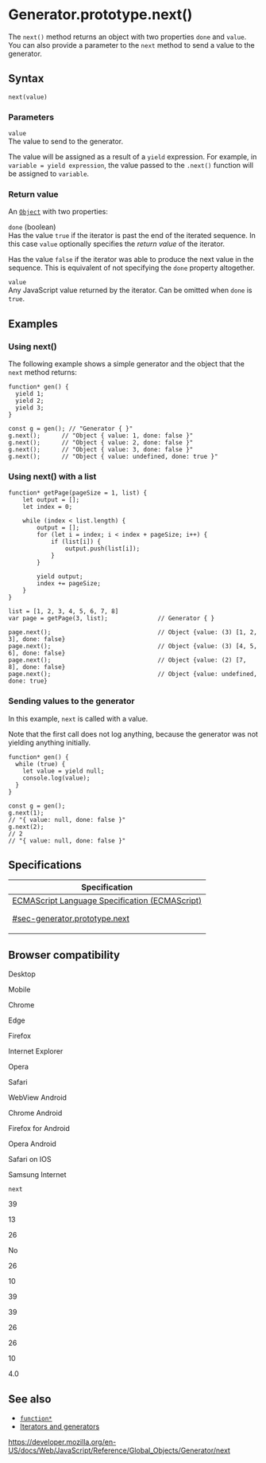 # Generator.prototype.next()

The `next()` method returns an object with two properties `done` and `value`. You can also provide a parameter to the `next` method to send a value to the generator.

## Syntax

    next(value)

### Parameters

`value`  
The value to send to the generator.

The value will be assigned as a result of a `yield` expression. For example, in `variable = yield expression`, the value passed to the `.next()` function will be assigned to `variable`.

### Return value

An [`Object`](../object) with two properties:

`done` (boolean)  
Has the value `true` if the iterator is past the end of the iterated sequence. In this case `value` optionally specifies the _return value_ of the iterator.

Has the value `false` if the iterator was able to produce the next value in the sequence. This is equivalent of not specifying the `done` property altogether.

`value`  
Any JavaScript value returned by the iterator. Can be omitted when `done` is `true`.

## Examples

### Using next()

The following example shows a simple generator and the object that the `next` method returns:

    function* gen() {
      yield 1;
      yield 2;
      yield 3;
    }

    const g = gen(); // "Generator { }"
    g.next();      // "Object { value: 1, done: false }"
    g.next();      // "Object { value: 2, done: false }"
    g.next();      // "Object { value: 3, done: false }"
    g.next();      // "Object { value: undefined, done: true }"

### Using next() with a list

    function* getPage(pageSize = 1, list) {
        let output = [];
        let index = 0;

        while (index < list.length) {
            output = [];
            for (let i = index; i < index + pageSize; i++) {
                if (list[i]) {
                    output.push(list[i]);
                }
            }

            yield output;
            index += pageSize;
        }
    }

    list = [1, 2, 3, 4, 5, 6, 7, 8]
    var page = getPage(3, list);              // Generator { }

    page.next();                              // Object {value: (3) [1, 2, 3], done: false}
    page.next();                              // Object {value: (3) [4, 5, 6], done: false}
    page.next();                              // Object {value: (2) [7, 8], done: false}
    page.next();                              // Object {value: undefined, done: true}

### Sending values to the generator

In this example, `next` is called with a value.

Note that the first call does not log anything, because the generator was not yielding anything initially.

    function* gen() {
      while (true) {
        let value = yield null;
        console.log(value);
      }
    }

    const g = gen();
    g.next(1);
    // "{ value: null, done: false }"
    g.next(2);
    // 2
    // "{ value: null, done: false }"

## Specifications

<table>
<thead>
<tr class="header">
<th>Specification</th>
</tr>
</thead>
<tbody>
<tr class="odd">
<td>
<a href="https://tc39.es/ecma262/#sec-generator.prototype.next">ECMAScript Language Specification (ECMAScript) 
<br/>

<span class="small">#sec-generator.prototype.next</span>
</a>
</td>
</tr>
</tbody>
</table>

## Browser compatibility

Desktop

Mobile

Chrome

Edge

Firefox

Internet Explorer

Opera

Safari

WebView Android

Chrome Android

Firefox for Android

Opera Android

Safari on IOS

Samsung Internet

`next`

39

13

26

No

26

10

39

39

26

26

10

4.0

## See also

-   [`function*`](../../statements/function*)
-   [Iterators and generators](https://developer.mozilla.org/en-US/docs/Web/JavaScript/Guide/Iterators_and_Generators)

<a href="https://developer.mozilla.org/en-US/docs/Web/JavaScript/Reference/Global_Objects/Generator/next" class="_attribution-link">https://developer.mozilla.org/en-US/docs/Web/JavaScript/Reference/Global_Objects/Generator/next</a>
